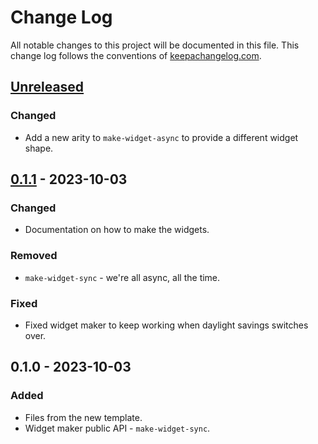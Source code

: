 # Change Log
All notable changes to this project will be documented in this file. This change log follows the conventions of [keepachangelog.com](http://keepachangelog.com/).

## [Unreleased]
### Changed
- Add a new arity to `make-widget-async` to provide a different widget shape.

## [0.1.1] - 2023-10-03
### Changed
- Documentation on how to make the widgets.

### Removed
- `make-widget-sync` - we're all async, all the time.

### Fixed
- Fixed widget maker to keep working when daylight savings switches over.

## 0.1.0 - 2023-10-03
### Added
- Files from the new template.
- Widget maker public API - `make-widget-sync`.

[Unreleased]: https://sourcehost.site/your-name/cljr_sandbox/compare/0.1.1...HEAD
[0.1.1]: https://sourcehost.site/your-name/cljr_sandbox/compare/0.1.0...0.1.1
